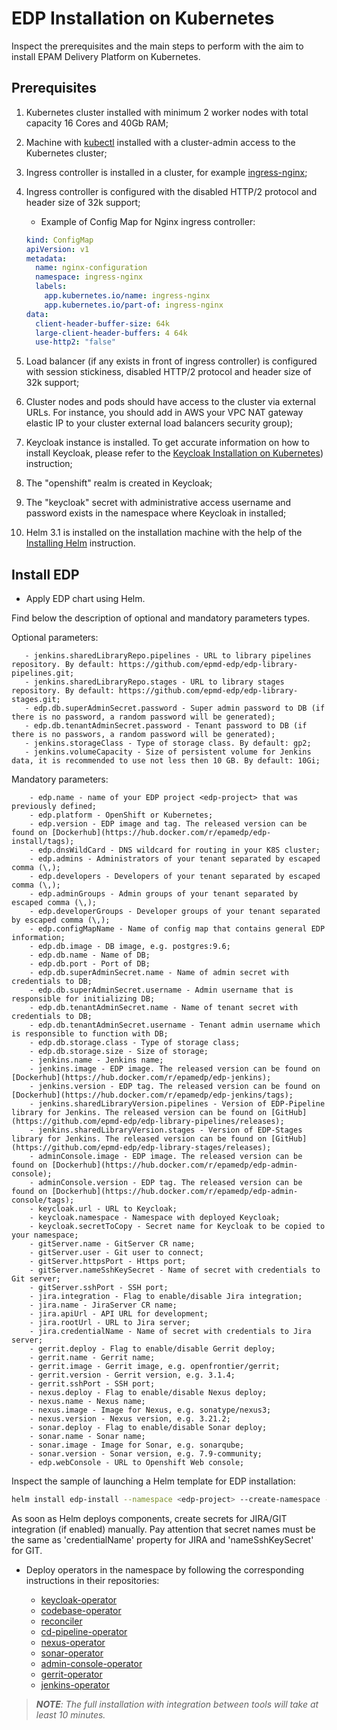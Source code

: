 # EDP Installation on Kubernetes

Inspect the prerequisites and the main steps to perform with the aim to install EPAM Delivery Platform on Kubernetes.

## Prerequisites
1. Kubernetes cluster installed with minimum 2 worker nodes with total capacity 16 Cores and 40Gb RAM;
2. Machine with [kubectl](https://kubernetes.io/docs/tasks/tools/install-kubectl/) installed with a cluster-admin access to the Kubernetes cluster;
3. Ingress controller is installed in a cluster, for example [ingress-nginx](https://kubernetes.github.io/ingress-nginx/deploy/);
4. Ingress controller is configured with the disabled HTTP/2 protocol and header size of 32k support;

    - Example of Config Map for Nginx ingress controller:
    ```yaml
    kind: ConfigMap
    apiVersion: v1
    metadata:
      name: nginx-configuration
      namespace: ingress-nginx
      labels:
        app.kubernetes.io/name: ingress-nginx
        app.kubernetes.io/part-of: ingress-nginx
    data:
      client-header-buffer-size: 64k
      large-client-header-buffers: 4 64k
      use-http2: "false"
      ```

5. Load balancer (if any exists in front of ingress controller) is configured with session stickiness, disabled HTTP/2 protocol and header size of 32k support;
6. Cluster nodes and pods should have access to the cluster via external URLs. For instance, you should add in AWS your VPC NAT gateway elastic IP to your cluster external load balancers security group);
7. Keycloak instance is installed. To get accurate information on how to install Keycloak, please refer to the [Keycloak Installation on Kubernetes](kubernetes_install_keycloak.md)) instruction;
8. The "openshift" realm is created in Keycloak;
9. The "keycloak" secret with administrative access username and password exists in the namespace where Keycloak in installed;
10. Helm 3.1 is installed on the installation machine with the help of the [Installing Helm](https://v3.helm.sh/docs/intro/install/) instruction.

## Install EDP
* Apply EDP chart using Helm. 

Find below the description of optional and mandatory parameters types.

Optional parameters:
 ```
    - jenkins.sharedLibraryRepo.pipelines - URL to library pipelines repository. By default: https://github.com/epmd-edp/edp-library-pipelines.git;
    - jenkins.sharedLibraryRepo.stages - URL to library stages repository. By default: https://github.com/epmd-edp/edp-library-stages.git;
    - edp.db.superAdminSecret.password - Super admin password to DB (if there is no password, a random password will be generated);
    - edp.db.tenantAdminSecret.password - Tenant password to DB (if there is no passwors, a random password will be generated);
    - jenkins.storageClass - Type of storage class. By default: gp2; 
    - jenkins.volumeCapacity - Size of persistent volume for Jenkins data, it is recommended to use not less then 10 GB. By default: 10Gi;
 ```
 Mandatory parameters: 
  ```   
      - edp.name - name of your EDP project <edp-project> that was previously defined;
      - edp.platform - OpenShift or Kubernetes;
      - edp.version - EDP image and tag. The released version can be found on [Dockerhub](https://hub.docker.com/r/epamedp/edp-install/tags);
      - edp.dnsWildCard - DNS wildcard for routing in your K8S cluster;
      - edp.admins - Administrators of your tenant separated by escaped comma (\,);
      - edp.developers - Developers of your tenant separated by escaped comma (\,);
      - edp.adminGroups - Admin groups of your tenant separated by escaped comma (\,);
      - edp.developerGroups - Developer groups of your tenant separated by escaped comma (\,);
      - edp.configMapName - Name of config map that contains general EDP information;
      - edp.db.image - DB image, e.g. postgres:9.6;
      - edp.db.name - Name of DB;
      - edp.db.port - Port of DB;
      - edp.db.superAdminSecret.name - Name of admin secret with credentials to DB;
      - edp.db.superAdminSecret.username - Admin username that is responsible for initializing DB;
      - edp.db.tenantAdminSecret.name - Name of tenant secret with credentials to DB;
      - edp.db.tenantAdminSecret.username - Tenant admin username which is responsible to function with DB;
      - edp.db.storage.class - Type of storage class;
      - edp.db.storage.size - Size of storage;
      - jenkins.name - Jenkins name;
      - jenkins.image - EDP image. The released version can be found on [Dockerhub](https://hub.docker.com/r/epamedp/edp-jenkins);
      - jenkins.version - EDP tag. The released version can be found on [Dockerhub](https://hub.docker.com/r/epamedp/edp-jenkins/tags);
      - jenkins.sharedLibraryVersion.pipelines - Version of EDP-Pipeline library for Jenkins. The released version can be found on [GitHub](https://github.com/epmd-edp/edp-library-pipelines/releases);
      - jenkins.sharedLibraryVersion.stages - Version of EDP-Stages library for Jenkins. The released version can be found on [GitHub](https://github.com/epmd-edp/edp-library-stages/releases);
      - adminConsole.image - EDP image. The released version can be found on [Dockerhub](https://hub.docker.com/r/epamedp/edp-admin-console);
      - adminConsole.version - EDP tag. The released version can be found on [Dockerhub](https://hub.docker.com/r/epamedp/edp-admin-console/tags);
      - keycloak.url - URL to Keycloak;
      - keycloak.namespace - Namespace with deployed Keycloak;
      - keycloak.secretToCopy - Secret name for Keycloak to be copied to your namespace;
      - gitServer.name - GitServer CR name;
      - gitServer.user - Git user to connect;
      - gitServer.httpsPort - Https port;
      - gitServer.nameSshKeySecret - Name of secret with credentials to Git server;
      - gitServer.sshPort - SSH port;
      - jira.integration - Flag to enable/disable Jira integration;
      - jira.name - JiraServer CR name;
      - jira.apiUrl - API URL for development;
      - jira.rootUrl - URL to Jira server;
      - jira.credentialName - Name of secret with credentials to Jira server;
      - gerrit.deploy - Flag to enable/disable Gerrit deploy;
      - gerrit.name - Gerrit name;
      - gerrit.image - Gerrit image, e.g. openfrontier/gerrit;
      - gerrit.version - Gerrit version, e.g. 3.1.4;
      - gerrit.sshPort - SSH port;
      - nexus.deploy - Flag to enable/disable Nexus deploy;
      - nexus.name - Nexus name;
      - nexus.image - Image for Nexus, e.g. sonatype/nexus3;
      - nexus.version - Nexus version, e.g. 3.21.2;
      - sonar.deploy - Flag to enable/disable Sonar deploy;
      - sonar.name - Sonar name;
      - sonar.image - Image for Sonar, e.g. sonarqube;
      - sonar.version - Sonar version, e.g. 7.9-community;
      - edp.webConsole - URL to Openshift Web console;

```

Inspect the sample of launching a Helm template for EDP installation:

```bash
helm install edp-install --namespace <edp-project> --create-namespace --set edp.name=<edp-project> deploy-templates
```

As soon as Helm deploys components, create secrets for JIRA/GIT integration (if enabled) manually. Pay attention that 
secret names must be the same as 'credentialName' property for JIRA and 'nameSshKeySecret' for GIT.
 
 * Deploy operators in the <edp-project> namespace by following the corresponding instructions in their repositories:
     - [keycloak-operator](https://github.com/epmd-edp/keycloak-operator)
     - [codebase-operator](https://github.com/epmd-edp/codebase-operator)
     - [reconciler](https://github.com/epmd-edp/reconciler)
     - [cd-pipeline-operator](https://github.com/epmd-edp/cd-pipeline-operator)
     - [nexus-operator](https://github.com/epmd-edp/nexus-operator)
     - [sonar-operator](https://github.com/epmd-edp/sonar-operator)
     - [admin-console-operator](https://github.com/epmd-edp/admin-console-operator)
     - [gerrit-operator](https://github.com/epmd-edp/gerrit-operator)
     - [jenkins-operator](https://github.com/epmd-edp/jenkins-operator)
     
>_**NOTE**: The full installation with integration between tools will take at least 10 minutes._